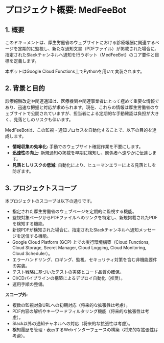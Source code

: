 # **プロジェクト概要: MedFeeBot**

## **1. 概要**

このドキュメントは、厚生労働省のウェブサイトにおける診療報酬に関連するページを定期的に監視し、新たな通知文書（PDFファイル）が掲載された場合に、指定されたSlackチャンネルへ通知を行うボット（MedFeeBot）のコア要件と目標を定義します。

本ボットはGoogle Cloud Functions上でPythonを用いて実装されます。

## **2. 背景と目的**

診療報酬改定や関連通知は、医療機関や関連事業者にとって極めて重要な情報であり、迅速な把握と対応が求められます。現在、これらの情報は厚生労働省のウェブサイトで公開されていますが、担当者による定期的な手動確認は負担が大きく、見落としのリスクも伴います。

MedFeeBotは、この監視・通知プロセスを自動化することで、以下の目的を達成します。

- **情報収集の効率化:** 手動でのウェブサイト確認作業を不要にします。
- **迅速性の向上:** 新規通知の掲載を早期に検知し、関係者へ速やかに伝達します。
- **見落としリスクの低減:**
  自動化により、ヒューマンエラーによる見落としを防ぎます。

## **3. プロジェクトスコープ**

本プロジェクトのスコープは以下の通りです。

- 指定された厚生労働省のウェブページを定期的に監視する機能。
- 監視対象ページからPDFファイルへのリンクを特定し、新規掲載されたPDFを検知する機能。
- 新規PDFが検知された場合に、指定されたSlackチャンネルへ通知メッセージを送信する機能。
- Google Cloud Platform (GCP) 上での実行環境構築（Cloud Functions, Cloud
  Storage, Secret Manager, Cloud Logging, Cloud Monitoring, Cloud Scheduler）。
- エラーハンドリング、ロギング、監視、セキュリティ対策を含む非機能要件の実装。
- テスト戦略に基づいたテストの実装とコード品質の確保。
- CI/CDパイプラインの構築によるデプロイ自動化（推奨）。
- 運用手順の整備。

**スコープ外:**

- 複数の監視対象URLへの初期対応（将来的な拡張性は考慮）。
- PDF内容の解析やキーワードフィルタリング機能（将来的な拡張性は考慮）。
- Slack以外の通知チャネルへの対応（将来的な拡張性は考慮）。
- 検知履歴を管理・表示するWebインターフェースの構築（将来的な拡張性は考慮）。
